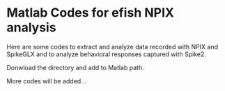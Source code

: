 # Matlab Codes for efish NPIX analysis
Here are some codes to extract and analyze data recorded with NPIX and SpikeGLX and to analyze behavioral responses captured with Spike2.

Donwload the directory and add to Matlab path.

More codes will be added... 
